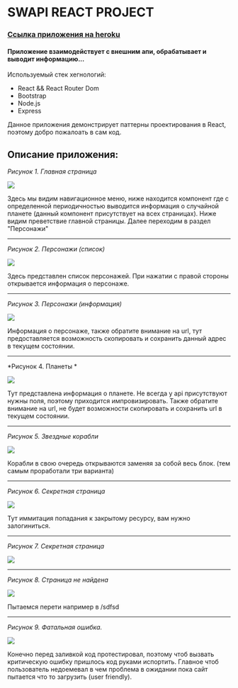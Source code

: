 # SWAPI REACT PROJECT

### [Ссылка приложения на heroku ](https://swapi-react-project.herokuapp.com/)
#### Приложение взаимодействует с внешним апи, обрабатывает и выводит информацию...
 Используемый стек хегнологий:
 + React && React Router Dom
 + Bootstrap
 + Node.js
 + Express
 
 
 Данное приложения демонстрирует паттерны проектирования в React, поэтому добро пожалоать в сам код.
 
 ## Описание приложения:
 *Рисунок 1. Главная страница* 
 
 ![](readme-assets/home-page.png)
 
 Здесь мы видим навигационное меню, ниже находится компонент где с определенной периодичностью выводится информация о случайной планете (данный компонент присутствует на всех страницах).
 Ниже видим преветствие главной страницы.
 Далее переходим в раздел "Персонажи"
 
 ---
 
 *Рисунок 2. Персонажи (список)* 
  
 ![](readme-assets/people-list.png)
  
  Здесь представлен список персонажей. При нажатии с правой стороны открывается информация о персонаже. 
  
  ---
  
 *Рисунок 3. Персонажи (информация)* 
  
 ![](readme-assets/people-info.png)
  
   Информация о персонаже, также обратите внимание на url, тут предоставляется возможность скопировать и сохранить данный адрес в текущем состоянии.
  
  ---
  
 *Рисунок 4. Планеты * 
    
![](readme-assets/planets-info.png)
  
  Тут представлена информация о планете. Не всегда у api присутствуют нужны поля, поэтому приходится импровизировать.
  Также обратите внимание на url,  не будет возможности скопировать и сохранить url в текущем состоянии.
  
  ---
  
 *Рисунок 5. Звездные корабли* 
  
![](readme-assets/starship-info.png)
  
 Корабли в свою очередь открываются заменяя за собой весь блок. (тем самым проработали три варианта)
  
  ---
  
 *Рисунок 6. Секретная страница* 
    
![](readme-assets/secret.png)
  
  Тут иммитация попадания к закрытому ресурсу, вам нужно залогиниться.
  
  ---
  
 *Рисунок 7. Секретная страница* 
      
![](readme-assets/secret-page.png)
  

  ---
  
 *Рисунок 8. Страница не найдена* 
        
![](readme-assets/not-found.png)
  
  Пытаемся перети например в /sdfsd
  
  ---
  
 *Рисунок 9. Фатальная ошибка.* 
          
 ![](readme-assets/fatal-error.png)
  
  Конечно перед заливкой код протестировал, поэтому чтоб  вызвать критическую ошибку пришлось код руками испортить. Главное чтоб пользователь  недоeмевал в чем проблема в ожидании пока сайт пытается что то загрузить (user friendly).
  
  

  

  
  
  
  
  
  
 
 
 
